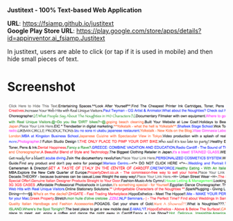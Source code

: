 <b>Justitext - 100% Text-based Web Application</b><br>

<b>URL</b>: https://fsiamp.github.io/justitext<br>
<b>Google Play Store URL</b>: https://play.google.com/store/apps/details?id=appinventor.ai_fsiamp.Justitext

In justitext, users are able to click (or tap if it is used in mobile) and then hide small pieces of text.

# Screenshot

![alt tag](https://raw.githubusercontent.com/fsiamp/justitext/master/screenshot.png)
